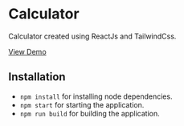 # Calculator
Calculator created using ReactJs and TailwindCss.

<a href="https://justanormaldreamer.github.io/tic-tac-toe/">
View Demo
</a> 

## Installation
- `npm install` for installing node dependencies.
- `npm start` for starting the application.
- `npm run build` for building the application.